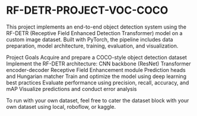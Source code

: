 # RF-DETR-PROJECT-VOC-COCO
This project implements an end-to-end object detection system using the RF-DETR (Receptive Field Enhanced Detection Transformer) model on a custom image dataset. Built with PyTorch, the pipeline includes data preparation, model architecture, training, evaluation, and visualization.

Project Goals
Acquire and prepare a COCO-style object detection dataset
Implement the RF-DETR architecture:
    CNN backbone (ResNet)
    Transformer encoder-decoder
    Receptive Field Enhancement module
    Prediction heads and Hungarian matcher
    Train and optimize the model using deep learning best practices
    Evaluate performance using precision, recall, accuracy, and mAP
    Visualize predictions and conduct error analysis

To run with your own dataset, feel free to cater the dataset block with your own dataset using local, roboflow, or kaggle.

